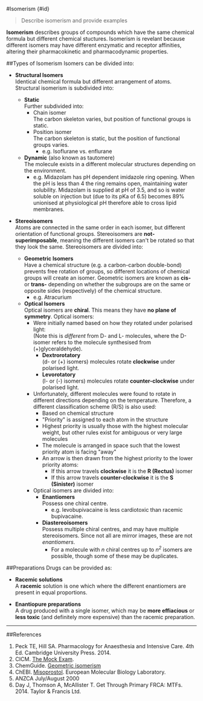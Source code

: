 #Isomerism {#id}
>Describe isomerism and provide examples

**Isomerism** describes groups of compounds which have the same chemical formula but different chemical stuctures. Isomerism is revelant because different isomers may have different enzymatic and receptor affinities, altering their pharmacokinetic and pharmacodynamic properties.

##Types of Isomerism
Isomers can be divided into:
* **Structural Isomers**  
Identical chemical formula but different arrangement of atoms. Structural isomerism is subdivided into:
    * **Static**  
    Further subdivided into:
        * Chain isomer  
        The carbon skeleton varies, but position of functional groups is static.
        * Position isomer  
        The carbon skeleton is static, but the position of functional groups varies.
            * e.g. Isoflurane vs. enflurane
    * **Dynamic** (also known as tautomere)  
    The molecule exists in a different molecular structures depending on the environment.
        * e.g. Midazolam has pH dependent imidazole ring opening. When the pH is less than 4 the ring remains open, maintaining water solubility. Midazolam is supplied at pH of 3.5, and so is water soluble on injection but (due to its pKa of 6.5) becomes 89% unionised at physiological pH therefore able to cross lipid membranes.


* **Stereoisomers**  
Atoms are connected in the same order in each isomer, but different orientation of functional groups. Stereoisomers are **not-superimposable**, meaning the different isomers can't be rotated so that they look the same. Stereoisomers are divided into:
    * **Geometric Isomers**  
    Have a chemical structure (e.g. a carbon-carbon double-bond) prevents free rotation of groups, so different locations of chemical groups will create an isomer. Geometric isomers are known as **cis-** or **trans-** depending on whether the subgroups are on the same or opposite sides (respectively) of the chemical structure.
        * e.g. Atracurium
    * **Optical Isomers**  
    Optical isomers are **chiral**. This means they have **no plane of symmetry**. Optical isomers:
        * Were initially named based on how they rotated under polarised light:  
        (Note this is *different* from D- and L- molecules, where the D-isomer refers to the molecule synthesised from (+)glyceraldehyde).
            * **Dextrorotatory**  
            (d- or (+) isomers) molecules rotate **clockwise** under polarised light.
            * **Levorotatory**  
            (l- or (-) isomers) molecules rotate **counter-clockwise** under polarised light.
        * Unfortunately, different molecules were found to rotate in different directions depending on the temperature. Therefore, a different classification scheme (R/S) is also used:
            * Based on chemical structure
            * "Priority" is assigned to each atom in the structure
            * Highest priority is usually those with the highest molecular weight, but other rules exist for ambiguous or very large molecules
            * The molecule is arranged in space such that the lowest priority atom is facing "away"
            * An arrow is then drawn from the highest priority to the lower priority atoms:
                * If this arrow travels **clockwise** it is the **R (Rectus)** isomer
                * If this arrow travels **counter-clockwise** it is the **S (Sinister)** isomer
        * Optical isomers are divided into:
            * **Enantiomers**  
            Possess one chiral centre.
                * e.g. levobupivacaine is less cardiotoxic than racemic bupivacaine.
            * **Diastereoisomers**  
            Possess multiple chiral centres, and may have multiple stereoisomers. Since not all are mirror images, these are not *enantiomers*.
                * For a molecule with *n* chiral centres up to *n<sup>2</sup>* isomers are possible, though some of these may be duplicates.

##Preparations
Drugs can be provided as:
* **Racemic solutions**  
A **racemic** solution is one which where the different enantiomers are present in equal proportions.

* **Enantiopure preparations**  
A drug produced with a single isomer, which may be **more effiacious** or **less toxic** (and definitely more expensive) than the racemic preparation.


---

##References
1. Peck TE, Hill SA. Pharmacology for Anaesthesia and Intensive Care. 4th Ed. Cambridge University Press. 2014.  
2. CICM. [The Mock Exam](http://www.cicm.org.au/CICM_Media/CICMSite/CICM-Website/Trainees/Assessments%20and%20Examinations/First%20Part%20Exam/Mock-Exam-First-Part-Examination.pdf). 
2. ChemGuide. [Geometric isomerism](http://www.chemguide.co.uk/basicorg/isomerism/geometric.html)
3. ChEBI. [Misoprostol](https://www.ebi.ac.uk/chebi/searchId.do?chebiId=CHEBI:63610). European Molecular Biology Laboratory.
4. ANZCA July/August 2000
5. Day J, Thomson A, McAllister T. Get Through Primary FRCA: MTFs. 2014. Taylor & Francis Ltd.
